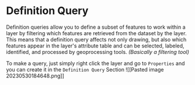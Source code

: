 # Definition Query
Definition queries allow you to define a subset of features to work within a layer by filtering which features are retrieved from the dataset by the layer. 
This means that a definition query affects not only drawing, but also which features appear in the layer's attribute table and can be selected, labeled, identified, and processed by geoprocessing tools. 
_(Basically a filtering tool)_

To make a query, just simply right click the layer and go to `Properties` and you can create it in the `Definition Query` Section
![[Pasted image 20230530184648.png]]